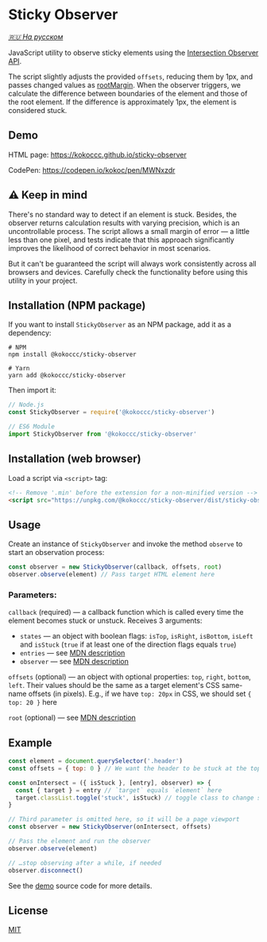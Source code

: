 # Sticky Observer

_[🇷🇺 На русском](./RU.md)_

JavaScript utility to observe sticky elements using the [Intersection Observer API](https://developer.mozilla.org/en-US/docs/Web/API/Intersection_Observer_API).

The script slightly adjusts the provided `offsets`, reducing them by 1px, and passes changed values as [rootMargin](https://developer.mozilla.org/en-US/docs/Web/API/IntersectionObserver/rootMargin).
When the observer triggers, we calculate the difference between boundaries of the element and those of the root element.
If the difference is approximately 1px, the element is considered stuck.


## Demo

HTML page: https://kokoccc.github.io/sticky-observer

CodePen: https://codepen.io/kokoc/pen/MWNxzdr


## ⚠️ Keep in mind

There's no standard way to detect if an element is stuck. Besides, the observer returns calculation results with varying precision, which is an uncontrollable process. The script allows a small margin of error — a little less than one pixel, and tests indicate that this approach significantly improves the likelihood of correct behavior in most scenarios.

But it can't be guaranteed the script will always work consistently across all browsers and devices. Carefully check the functionality before using this utility in your project.


## Installation (NPM package)

If you want to install `StickyObserver` as an NPM package, add it as a dependency:

```shell
# NPM
npm install @kokoccc/sticky-observer

# Yarn
yarn add @kokoccc/sticky-observer
```

Then import it:

```js
// Node.js
const StickyObserver = require('@kokoccc/sticky-observer')

// ES6 Module
import StickyObserver from '@kokoccc/sticky-observer'
```


## Installation (web browser)

Load a script via `<script>` tag:

```html
<!-- Remove '.min' before the extension for a non-minified version -->
<script src="https://unpkg.com/@kokoccc/sticky-observer/dist/sticky-observer.umd.min.js"></script>
```


## Usage

Create an instance of `StickyObserver` and invoke the method `observe` to start an observation process:

```js
const observer = new StickyObserver(callback, offsets, root)
observer.observe(element) // Pass target HTML element here
```

### Parameters:

`callback` (required) — a callback function which is called every time the element becomes stuck or unstuck. Receives 3 arguments:

- `states` — an object with boolean flags: `isTop`, `isRight`, `isBottom`, `isLeft` and `isStuck` (`true` if at least one of the direction flags equals `true`)
- `entries` — see [MDN description](https://developer.mozilla.org/en-US/docs/Web/API/IntersectionObserver/IntersectionObserver#entries)
- `observer` — see [MDN description](https://developer.mozilla.org/en-US/docs/Web/API/IntersectionObserver/IntersectionObserver#observer)

`offsets` (optional) — an object with optional properties: `top`, `right`, `bottom`, `left`. Their values should be the same as a target element's CSS same-name offsets (in pixels). E.g., if we have `top: 20px` in CSS, we should set `{ top: 20 }` here

`root` (optional) — see [MDN description](https://developer.mozilla.org/en-US/docs/Web/API/IntersectionObserver/IntersectionObserver#root)


## Example

```js
const element = document.querySelector('.header')
const offsets = { top: 0 } // We want the header to be stuck at the top

const onIntersect = ({ isStuck }, [entry], observer) => {
  const { target } = entry // `target` equals `element` here
  target.classList.toggle('stuck', isStuck) // toggle class to change styles
}

// Third parameter is omitted here, so it will be a page viewport
const observer = new StickyObserver(onIntersect, offsets)

// Pass the element and run the observer
observer.observe(element)

// …stop observing after a while, if needed
observer.disconnect()
```

See the [demo](#demo) source code for more details.


## License

[MIT](./LICENSE)


